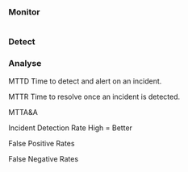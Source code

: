 ### Monitor 

```

```
### Detect

### Analyse


MTTD
Time to detect and alert on an incident.

MTTR
Time to resolve once an incident is detected.

MTTA&A

Incident Detection Rate
High = Better

False Positive Rates

False Negative Rates